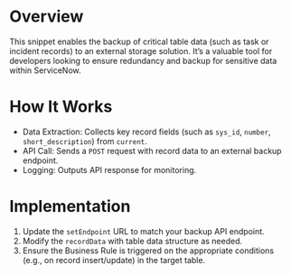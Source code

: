# Overview
This snippet enables the backup of critical table data (such as task or incident records) to an external storage solution. It’s a valuable tool for developers looking to ensure redundancy and backup for sensitive data within ServiceNow.

# How It Works
- Data Extraction: Collects key record fields (such as `sys_id`, `number`, `short_description`) from `current`.
- API Call: Sends a `POST` request with record data to an external backup endpoint.
- Logging: Outputs API response for monitoring.

# Implementation
1. Update the `setEndpoint` URL to match your backup API endpoint.
2. Modify the `recordData` with table data structure as needed.
3. Ensure the Business Rule is triggered on the appropriate conditions (e.g., on record insert/update) in the target table.
